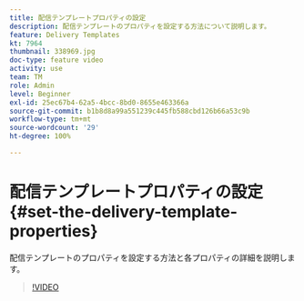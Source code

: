 ```yaml
---
title: 配信テンプレートプロパティの設定
description: 配信テンプレートのプロパティを設定する方法について説明します。
feature: Delivery Templates
kt: 7964
thumbnail: 338969.jpg
doc-type: feature video
activity: use
team: TM
role: Admin
level: Beginner
exl-id: 25ec67b4-62a5-4bcc-8bd0-8655e463366a
source-git-commit: b1b8d8a99a551239c445fb588cbd126b66a53c9b
workflow-type: tm+mt
source-wordcount: '29'
ht-degree: 100%

---
```


# 配信テンプレートプロパティの設定 {#set-the-delivery-template-properties}

配信テンプレートのプロパティを設定する方法と各プロパティの詳細を説明します。

>[!VIDEO](https://video.tv.adobe.com/v/338969?quality=12&learn=on)
